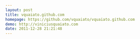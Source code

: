 ```yaml
---
layout: post
title: vquaiato.github.com
homepage: https://github.com/vquaiato/vquaiato.github.com
demo: http://viniciusquaiato.com
date: 2011-12-28 21:21:48
---
```


